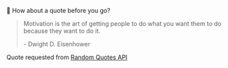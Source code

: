 📣 How about a quote before you go?

> Motivation is the art of getting people to do what you want them to do because they want to do it.
>
> <p>- Dwight D. Eisenhower</p>

Quote requested from [Random Quotes API](https://github.com/lukePeavey/quotable)
